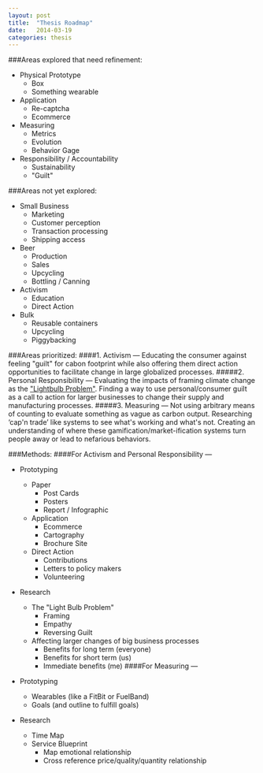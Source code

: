 ```yaml
---
layout: post
title:  "Thesis Roadmap"
date:   2014-03-19
categories: thesis
---
```

###Areas explored that need refinement:
- Physical Prototype
	- Box
    - Something wearable
- Application
	- Re-captcha
    - Ecommerce
- Measuring
  - Metrics
  - Evolution 
  - Behavior Gage
- Responsibility / Accountability
	- Sustainability
	- "Guilt"
    
###Areas not yet explored:
- Small Business
	- Marketing
    - Customer perception
    - Transaction processing
    - Shipping access
- Beer
	- Production
    - Sales
    - Upcycling
    - Bottling / Canning
- Activism
	- Education
    - Direct Action
- Bulk
	- Reusable containers
    - Upcycling
    - Piggybacking

###Areas prioritized:
####1. Activism —
Educating the consumer against feeling "guilt" for cabon footprint while also offering them direct action opportunities to facilitate change in large globalized processes.
#####2. Personal Responsibility —
Evaluating the impacts of framing climate change as the ["Lightbulb Problem"](http://jennings.ghost.io/thesis-pieces-an-overhead-view/). Finding a way to use personal/consumer guilt as a call to action for larger businesses to change their supply and manufacturing processes.
#####3. Measuring —
Not using arbitrary means of counting to evaluate something as vague as carbon output. Researching ‘cap'n trade’ like systems to see what's working and what's not. Creating an understanding of where these gamification/market-ification systems turn people away or lead to nefarious behaviors.

###Methods:
####For Activism and Personal Responsibility —
- Prototyping
	- Paper
    	- Post Cards
        - Posters
        - Report / Infographic
    - Application
    	- Ecommerce
        - Cartography
        - Brochure Site
    - Direct Action
    	- Contributions
        - Letters to policy makers
        - Volunteering
- Research
	- The "Light Bulb Problem"
    	- Framing
        - Empathy
        - Reversing Guilt
    - Affecting larger changes of big business processes
    	- Benefits for long term (everyone)
        - Benefits for short term (us)
        - Immediate benefits (me)
####For Measuring —

- Prototyping
	- Wearables (like a FitBit or FuelBand)
    - Goals (and outline to fulfill goals)
- Research
	- Time Map
    - Service Blueprint
    	- Map emotional relationship
        - Cross reference price/quality/quantity relationship
